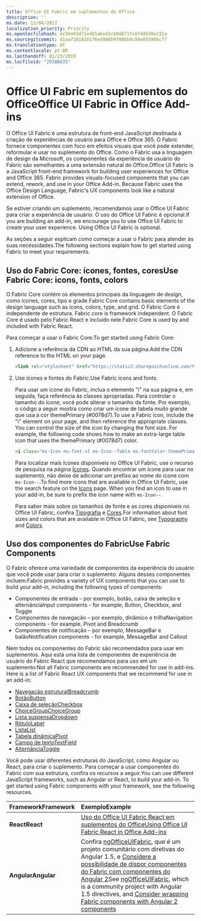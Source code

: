 ```yaml
---
title: Office UI Fabric em suplementos do Office 
description: ''
ms.date: 12/04/2017
localization_priority: Priority
ms.openlocfilehash: ec5b443d71e465a6e43cb0d871fc6fddd30e231a
ms.sourcegitcommit: d1aa7201820176ed986b9f00bb9c88e055906c77
ms.translationtype: HT
ms.contentlocale: pt-BR
ms.lasthandoff: 01/23/2019
ms.locfileid: "29388035"
---
```

# <a name="office-ui-fabric-in-office-add-ins"></a><span data-ttu-id="b240a-102">Office UI Fabric em suplementos do Office</span><span class="sxs-lookup"><span data-stu-id="b240a-102">Office UI Fabric in Office Add-ins</span></span> 

<span data-ttu-id="b240a-p101">O Office UI Fabric é uma estrutura de front-end JavaScript destinada à criação de experiências de usuário para Office e Office 365. O Fabric fornece componentes com foco em efeitos visuais que você pode estender, reformular e usar no suplemento do Office. Como o Fabric usa a linguagem de design da Microsoft, os componentes da experiência de usuário do Fabric são semelhantes a uma extensão natural do Office.</span><span class="sxs-lookup"><span data-stu-id="b240a-p101">Office UI Fabric is a JavaScript front-end framework for building user experiences for Office and Office 365. Fabric provides visuals-focused components that you can extend, rework, and use in your Office Add-in. Because Fabric uses the Office Design Language, Fabric's UX components look like a natural extension of Office.</span></span> 

<span data-ttu-id="b240a-p102">Se estiver criando um suplemento, recomendamos usar o Office UI Fabric para criar a experiência de usuário. O uso do Office UI Fabric é opcional.</span><span class="sxs-lookup"><span data-stu-id="b240a-p102">If you are building an add-in, we encourage you to use Office UI Fabric to create your user experience. Using Office UI Fabric is optional.</span></span>

<span data-ttu-id="b240a-108">As seções a seguir explicam como começar a usar o Fabric para atender às suas necessidades.</span><span class="sxs-lookup"><span data-stu-id="b240a-108">The following sections explain how to get started using Fabric to meet your requirements.</span></span> 

## <a name="use-fabric-core-icons-fonts-colors"></a><span data-ttu-id="b240a-109">Uso do Fabric Core: ícones, fontes, cores</span><span class="sxs-lookup"><span data-stu-id="b240a-109">Use Fabric Core: icons, fonts, colors</span></span>
<span data-ttu-id="b240a-110">O Fabric Core contém os elementos principais da linguagem de design, como ícones, cores, tipo e grade.</span><span class="sxs-lookup"><span data-stu-id="b240a-110">Fabric Core contains basic elements of the design language such as icons, colors, type, and grid.</span></span><span data-ttu-id="b240a-111"> O Fabric Core é independente de estrutura.</span><span class="sxs-lookup"><span data-stu-id="b240a-111"> Fabric core is framework independent.</span></span> <span data-ttu-id="b240a-112">O Fabric Core é usado pelo Fabric React e incluído nele.</span><span class="sxs-lookup"><span data-stu-id="b240a-112">Fabric Core is used by and included with Fabric React.</span></span>

<span data-ttu-id="b240a-113">Para começar a usar o Fabric Core:</span><span class="sxs-lookup"><span data-stu-id="b240a-113">To get started using Fabric Core:</span></span>

1. <span data-ttu-id="b240a-114">Adicione a referência da CDN ao HTML da sua página.</span><span class="sxs-lookup"><span data-stu-id="b240a-114">Add the CDN reference to the HTML on your page.</span></span>  

    ```html
    <link rel="stylesheet" href="https://static2.sharepointonline.com/files/fabric/office-ui-fabric-core/9.6.1/css/fabric.min.css">
    ```   
    
2. <span data-ttu-id="b240a-115">Use ícones e fontes do Fabric.</span><span class="sxs-lookup"><span data-stu-id="b240a-115">Use Fabric icons and fonts.</span></span> 

    <span data-ttu-id="b240a-p104">Para usar um ícone do Fabric, inclua o elemento "i" na sua página e, em seguida, faça referência às classes apropriadas. Para controlar o tamanho do ícone, você pode alterar o tamanho da fonte. Por exemplo, o código a seguir mostra como criar um ícone de tabela muito grande que usa a cor themePrimary (#0078d7).</span><span class="sxs-lookup"><span data-stu-id="b240a-p104">To use a Fabric icon, include the "i" element on your page, and then reference the appropriate classes. You can control the size of the icon by changing the font size. For example, the following code shows how to make an extra-large table icon that uses the themePrimary (#0078d7) color.</span></span> 
   
    ```html
    <i class="ms-Icon ms-font-xl ms-Icon--Table ms-fontColor-themePrimary"></i>
    ```

    <span data-ttu-id="b240a-p105">Para localizar mais ícones disponíveis no Office UI Fabric, use o recurso de pesquisa na página [Ícones](https://developer.microsoft.com/fabric#/styles/icons). Quando encontrar um ícone para usar no suplemento, não deixe de adicionar um prefixo ao nome do ícone com `ms-Icon--`.</span><span class="sxs-lookup"><span data-stu-id="b240a-p105">To find more icons that are available in Office UI Fabric, use the search feature on the [Icons](https://developer.microsoft.com/fabric#/styles/icons) page. When you find an icon to use in your add-in, be sure to prefix the icon name with `ms-Icon--`.</span></span> 

    <span data-ttu-id="b240a-121">Para saber mais sobre os tamanhos de fonte e as cores disponíveis no Office UI Fabric, confira [Tipografia](https://developer.microsoft.com/fabric#/styles/typography) e [Cores](https://developer.microsoft.com/fabric#/styles/colors).</span><span class="sxs-lookup"><span data-stu-id="b240a-121">For information about font sizes and colors that are available in Office UI Fabric, see [Typography](https://developer.microsoft.com/fabric#/styles/typography) and [Colors](https://developer.microsoft.com/fabric#/styles/colors).</span></span>
 
## <a name="use-fabric-components"></a><span data-ttu-id="b240a-122">Uso dos componentes do Fabric</span><span class="sxs-lookup"><span data-stu-id="b240a-122">Use Fabric Components</span></span> 
<span data-ttu-id="b240a-123">O Fabric oferece uma variedade de componentes da experiência do usuário que você pode usar para criar o suplemento. Alguns desses componentes incluem:</span><span class="sxs-lookup"><span data-stu-id="b240a-123">Fabric provides a variety of UX components that you can use to build your add-in, including the following types of components:</span></span>

- <span data-ttu-id="b240a-124">Componentes de entrada – por exemplo, botão, caixa de seleção e alternância</span><span class="sxs-lookup"><span data-stu-id="b240a-124">Input components - for example, Button, Checkbox, and Toggle</span></span>
- <span data-ttu-id="b240a-125">Componentes de navegação – por exemplo, dinâmico e trilha</span><span class="sxs-lookup"><span data-stu-id="b240a-125">Navigation components - for example, Pivot and Breadcrumb</span></span>
- <span data-ttu-id="b240a-126">Componentes de notificação – por exemplo, MessageBar e balão</span><span class="sxs-lookup"><span data-stu-id="b240a-126">Notification components - for example, MessageBar and Callout</span></span>  

<span data-ttu-id="b240a-127">Nem todos os componentes do Fabric são recomendados para usar em suplementos. Aqui está uma lista de componentes de experiência de usuário do Fabric React que recomendamos para uso em um suplemento:</span><span class="sxs-lookup"><span data-stu-id="b240a-127">Not all Fabric components are recommended for use in add-ins. Here is a list of Fabric React UX components that we recommend for use in an add-in:</span></span>

- [<span data-ttu-id="b240a-128">Navegação estrutural</span><span class="sxs-lookup"><span data-stu-id="b240a-128">Breadcrumb</span></span>](https://developer.microsoft.com/fabric#/components/breadcrumb)
- [<span data-ttu-id="b240a-129">Botão</span><span class="sxs-lookup"><span data-stu-id="b240a-129">Button</span></span>](https://developer.microsoft.com/fabric#/components/button)
- [<span data-ttu-id="b240a-130">Caixa de seleção</span><span class="sxs-lookup"><span data-stu-id="b240a-130">Checkbox</span></span>](https://developer.microsoft.com/fabric#/components/checkbox)
- [<span data-ttu-id="b240a-131">ChoiceGroup</span><span class="sxs-lookup"><span data-stu-id="b240a-131">ChoiceGroup</span></span>](https://developer.microsoft.com/fabric#/components/choicegroup)
- [<span data-ttu-id="b240a-132">Lista suspensa</span><span class="sxs-lookup"><span data-stu-id="b240a-132">Dropdown</span></span>](https://developer.microsoft.com/fabric#/components/dropdown)
- [<span data-ttu-id="b240a-133">Rótulo</span><span class="sxs-lookup"><span data-stu-id="b240a-133">Label</span></span>](https://developer.microsoft.com/fabric#/components/label)
- [<span data-ttu-id="b240a-134">Lista</span><span class="sxs-lookup"><span data-stu-id="b240a-134">List</span></span>](https://developer.microsoft.com/fabric#/components/list)
- [<span data-ttu-id="b240a-135">Tabela dinâmica</span><span class="sxs-lookup"><span data-stu-id="b240a-135">Pivot</span></span>](https://developer.microsoft.com/fabric#/components/pivot)
- [<span data-ttu-id="b240a-136">Campo de texto</span><span class="sxs-lookup"><span data-stu-id="b240a-136">TextField</span></span>](https://developer.microsoft.com/fabric#/components/textfield)
- [<span data-ttu-id="b240a-137">Alternância</span><span class="sxs-lookup"><span data-stu-id="b240a-137">Toggle</span></span>](https://developer.microsoft.com/fabric#/components/toggle)

<span data-ttu-id="b240a-p106">Você pode usar diferentes estruturas do JavaScript, como Angular ou React, para criar o suplemento. Para começar a usar componentes do Fabric com sua estrutura, confira os recursos a seguir.</span><span class="sxs-lookup"><span data-stu-id="b240a-p106">You can use different JavaScript frameworks, such as Angular or React, to build your add-in. To get started using Fabric components with your framework, see the following resources.</span></span>

|<span data-ttu-id="b240a-140">**Framework**</span><span class="sxs-lookup"><span data-stu-id="b240a-140">**Framework**</span></span>|<span data-ttu-id="b240a-141">**Exemplo**</span><span class="sxs-lookup"><span data-stu-id="b240a-141">**Example**</span></span>|
|:------------|:----------|
|<span data-ttu-id="b240a-142">**React**</span><span class="sxs-lookup"><span data-stu-id="b240a-142">**React**</span></span>|[<span data-ttu-id="b240a-143">Uso do Office UI Fabric React em suplementos do Office</span><span class="sxs-lookup"><span data-stu-id="b240a-143">Using Office UI Fabric React in Office Add-ins</span></span>](using-office-ui-fabric-react.md )|
|<span data-ttu-id="b240a-144">**Angular**</span><span class="sxs-lookup"><span data-stu-id="b240a-144">**Angular**</span></span>| <span data-ttu-id="b240a-145">Confira [ngOfficeUIFabric](http://ngofficeuifabric.com/), que é um projeto comunitário com diretivas do Angular 1.5, e [Considere a possibilidade de dispor componentes do Fabric com componentes do Angular 2](../develop/add-ins-with-angular2.md#consider-wrapping-fabric-components-with-angular-components)</span><span class="sxs-lookup"><span data-stu-id="b240a-145">See [ngOfficeUIFabric](http://ngofficeuifabric.com/), which is a community project with Angular 1.5 directives, and [Consider wrapping Fabric components with Angular 2 components](../develop/add-ins-with-angular2.md#consider-wrapping-fabric-components-with-angular-components)</span></span>|
